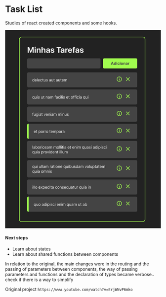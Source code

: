 # Task List

Studies of react created components and some hooks.

![Task List](task-list.png)

#### Next steps

- Learn about states 
- Learn about shared functions between components

In relation to the original, the main changes were in the routing and the passing of parameters between components, the way of passing parameters and functions and the declaration of types became verbose.. check if there is a way to simplify

Original project 
```https://www.youtube.com/watch?v=ErjWNvP6mko```


